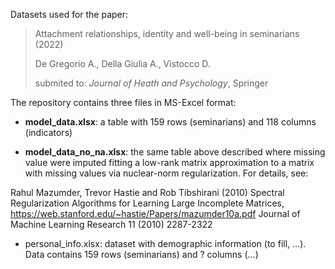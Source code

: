 Datasets used for the paper: 

> Attachment relationships, identity and well-being in seminarians (2022)
> 
> De Gregorio A., Della Giulia A., Vistocco D.
> 
> submited to: _Journal of Heath and Psychology_, Springer
> 

The repository contains three files in MS-Excel format:

- **model_data.xlsx**: a table with 159 rows (seminarians) and 118 columns (indicators)

- **model_data_no_na.xlsx**: the same table above described where missing value were imputed fitting a low-rank matrix approximation to a matrix with missing values via nuclear-norm regularization. For details, see:

Rahul Mazumder, Trevor Hastie and Rob Tibshirani (2010)
Spectral Regularization Algorithms for Learning Large Incomplete Matrices, https://web.stanford.edu/~hastie/Papers/mazumder10a.pdf
Journal of Machine Learning Research 11 (2010) 2287-2322
    
- personal_info.xlsx: dataset with demographic information (to fill, ...). Data contains 159 rows (seminarians) and ? columns (...)
